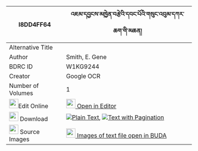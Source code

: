|I8DD4FF64|འཇམ་དབྱངས་མཁྱེན་བརྩེའི་དབང་པོའི་གསུང་འབུམ་དཀར་ཆག་གི་མཆན། 
| --- | --- 
|Alternative Title |
|Author| Smith, E. Gene
|BDRC ID | W1KG9244
|Creator | Google OCR
|Number of Volumes| 1
|<img width="25" src="https://img.icons8.com/color/25/000000/edit-property.png">Edit Online| [<img width="25" src="https://avatars.githubusercontent.com/u/45091458?s=200&v=4"> Open in Editor](http://editor.openpecha.org/I8DD4FF64)
|<img width="25" src="https://img.icons8.com/fluent/48/000000/download-2.png"/>  Download | [![](https://img.icons8.com/color/20/000000/txt.png)Plain Text](https://github.com/Openpecha/I8DD4FF64/releases/download/v1/jamyang_khyentse_i_wangpo_i_su_plain_I8DD4FF64.zip), [![](https://img.icons8.com/color/20/000000/txt.png)Text with Pagination](https://github.com/Openpecha/I8DD4FF64/releases/download/v1/jamyang_khyentse_i_wangpo_i_su_pages_I8DD4FF64.zip)
|<img width="25" src="https://img.icons8.com/plasticine/100/000000/pictures-folder.png"/>  Source Images | [<img width="25" src="https://library.bdrc.io/icons/BUDA-small.svg"> Images of text file open in BUDA](https://library.bdrc.io/show/bdr:W1KG9244)